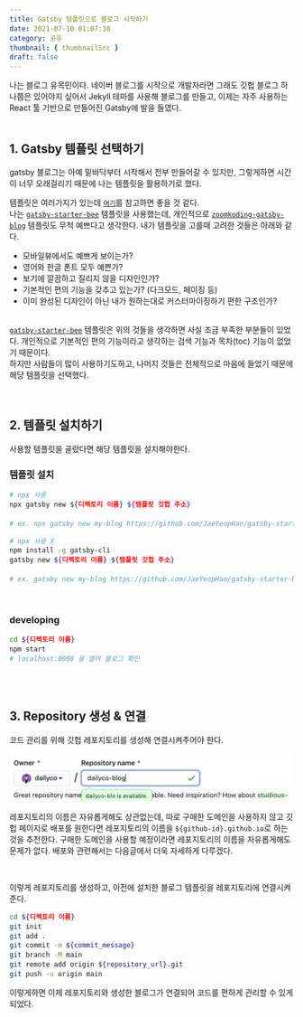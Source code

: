 ```yaml
---
title: Gatsby 템플릿으로 블로그 시작하기
date: 2021-07-10 01:07:38
category: 공유
thumbnail: { thumbnailSrc }
draft: false
---
```


나는 블로그 유목민이다. 네이버 블로그를 시작으로 개발자라면 그래도 깃헙 블로그 하나쯤은 있어야지 싶어서 Jekyll 테마를 사용해 블로그를 만들고, 이제는 자주 사용하는 React 툴 기반으로 만들어진 Gatsby에 발을 들였다.
<br />
<br />

## 1. Gatsby 템플릿 선택하기

gatsby 블로그는 아예 밑바닥부터 시작해서 전부 만들어갈 수 있지만, 그렇게하면 시간이 너무 오래걸리기 때문에 나는 템플릿을 활용하기로 했다.

템플릿은 여러가지가 있는데 [`여기`](https://www.gatsbyjs.com/starters/?)를 참고하면 좋을 것 같다.  
나는 [`gatsby-starter-bee`](https://github.com/JaeYeopHan/gatsby-starter-bee) 템플릿을 사용했는데, 개인적으로 [`zoomkoding-gatsby-blog`](https://github.com/zoomKoding/zoomkoding-gatsby-blog) 템플릿도 무척 예쁘다고 생각한다. 내가 템플릿을 고를때 고려한 것들은 아래와 같다.

- 모바일뷰에서도 예쁘게 보이는가?
- 영어와 한글 폰트 모두 예쁜가?
- 보기에 깔끔하고 질리지 않을 디자인인가?
- 기본적인 편의 기능을 갖추고 있는가? (다크모드, 페이징 등)
- 이미 완성된 디자인이 아닌 내가 원하는대로 커스터마이징하기 편한 구조인가?
  <br />
  <br />

[`gatsby-starter-bee`](https://github.com/JaeYeopHan/gatsby-starter-bee) 템플릿은 위의 것들을 생각하면 사실 조금 부족한 부분들이 있었다. 개인적으로 기본적인 편의 기능이라고 생각하는 검색 기능과 목차(toc) 기능이 없었기 때문이다.  
하지만 사람들이 많이 사용하기도하고, 나머지 것들은 전체적으로 마음에 들었기 때문에 해당 템플릿을 선택했다.
<br />
<br />
<br />

## 2. 템플릿 설치하기

사용할 템플릿을 골랐다면 해당 템플릿을 설치해야한다.

### 템플릿 설치

```sh
# npx 사용
npx gatsby new ${디렉토리 이름} ${템플릿 깃헙 주소}

# ex. npx gatsby new my-blog https://github.com/JaeYeopHan/gatsby-starter-bee

```

```sh
# npx 사용 X
npm install -g gatsby-cli
gatsby new ${디렉토리 이름} ${템플릿 깃헙 주소}

# ex. gatsby new my-blog https://github.com/JaeYeopHan/gatsby-starter-bee
```

<br />

### developing

```sh
cd ${디렉토리 이름}
npm start
# localhost:8000 을 열어 블로그 확인
```

<br />
<br />

## 3. Repository 생성 & 연결

코드 관리를 위해 깃헙 레포지토리를 생성해 연결시켜주어야 한다.

![repository_생성](./images/gatsby-template-blog-start/create_repository.png)

레포지토리의 이름은 자유롭게해도 상관없는데, 따로 구매한 도메인을 사용하지 않고 깃헙 페이지로 배포를 원한다면 레포지토리의 이름을 `${github-id}.github.io`로 하는 것을 추천한다. 구매한 도메인을 사용할 예정이라면 레포지토리의 이름을 자유롭게해도 문제가 없다. 배포와 관련해서는 다음글에서 더욱 자세하게 다루겠다.

<br />

이렇게 레포지토리를 생성하고, 이전에 설치한 블로그 템플릿을 레포지토리에 연결시켜준다.

```sh
cd ${디렉토리 이름}
git init
git add .
git commit -m ${commit_message}
git branch -M main
git remote add origin ${repository_url}.git
git push -u origin main
```

이렇게하면 이제 레포지토리와 생성한 블로그가 연결되어 코드를 편하게 관리할 수 있게 되었다.
